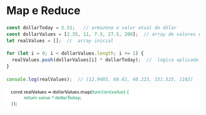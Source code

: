 # Map e Reduce
```javascript
const dollarToday = 5.51;   // armazena o valor atual do dólar
const dollarValues = [2.35, 11, 7.3, 27.5, 200];  // array de valores em dólar
let realValues = [];  //  array inicial

for (let i = 0; i < dollarValues.length; i += 1) {
  realValues.push(dollarValues[i] * dollarToday);  //  lógica aplicada para cada item do array
}

console.log(realValues);  // [12.9485, 60.61, 40.223, 151.525, 1102]
```

![test](https://github.com/orlando-messias/orlando-messias.github.io/blob/master/images/map_anonymous_function.png?raw=true)
